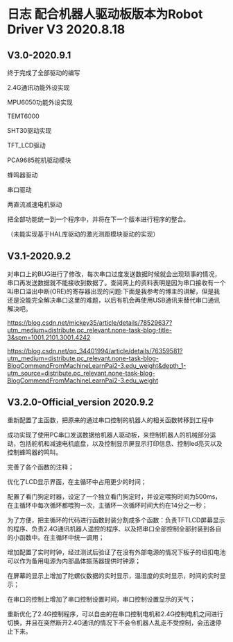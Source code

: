 #  日志 配合机器人驱动板版本为Robot Driver V3 2020.8.18

##  V3.0-2020.9.1

终于完成了全部驱动的编写

2.4G通讯功能外设实现

MPU6050功能外设实现

TEMT6000

SHT30驱动实现

TFT_LCD驱动

PCA9685舵机驱动模块

蜂鸣器驱动

串口驱动

两直流减速电机驱动



把全部功能统一到一个程序中，并将在下一个版本进行程序的整合。

（未能实现基于HAL库驱动的激光测距模块驱动的实现）

## V3.1-2020.9.2

对串口上的BUG进行了修改，每次串口过度发送数据时候就会出现琐事的情况，串口再发送数据就不能接收到数据了。查阅网上的资料表明是因为串口接收有一个叫串口溢出中断(ORE)的寄存器出现的问题:下面是我参考的博主的讲解，但是我还是没能完全解决串口这里的难题，以后有机会再使用USB通讯来替代串口通讯解决吧。

https://blog.csdn.net/mickey35/article/details/78529637?utm_medium=distribute.pc_relevant.none-task-blog-title-3&spm=1001.2101.3001.4242

https://blog.csdn.net/qq_34401994/article/details/76359581?utm_medium=distribute.pc_relevant.none-task-blog-BlogCommendFromMachineLearnPai2-3.edu_weight&depth_1-utm_source=distribute.pc_relevant.none-task-blog-BlogCommendFromMachineLearnPai2-3.edu_weight

##  V3.2.0-Official_version	2020.9.2

重新配置了主函数，把原来的通过串口控制的机器人的相关函数转移到工程中

成功实现了使用PC串口发送数据给机器人驱动板，来控制机器人的机械部分运动，包括舵机和减速电机底盘，以及控制显示屏显示打印信息、控制led亮灭以及控制蜂鸣器的鸣叫。

完善了各个函数的注释；

优化了LCD显示界面，在主循环中占用更少的时间；

配置了看门狗定时器，设定了一个独立看门狗定时，并设定喂狗时间为500ms，在主循环中每次循环都喂狗一次，主循环一次循环时间大约在14分之一秒；

为了方便，把主循环的代码进行函数封装分割成多个函数：负责TFTLCD屏幕显示的程序、负责2.4G通讯机器人遥控的程序、以及把串口全部控制全部封装到各自的小函数中。在主循环中统一调用；                                                                                                                                                                                                                                                                                                                                                                               

增加配置了实时时钟，经过测试后验证了在没有外部电源的情况下板子的纽扣电池可以作为备用电源为内部晶体振荡器提供时钟源；

在屏幕的显示上增加了陀螺仪数据的实时显示，温湿度的实时显示，时间的实时显示；

在串口的控制上增加了串口控制设置时间，串口控制设置显示的天气；

重新优化了2.4G控制程序，可以自由的在串口控制电机和2.4G控制电机之间进行切换，并且在突然断开2.4G通讯的情况下不会令机器人乱走不受控制，会迅速停止下来。